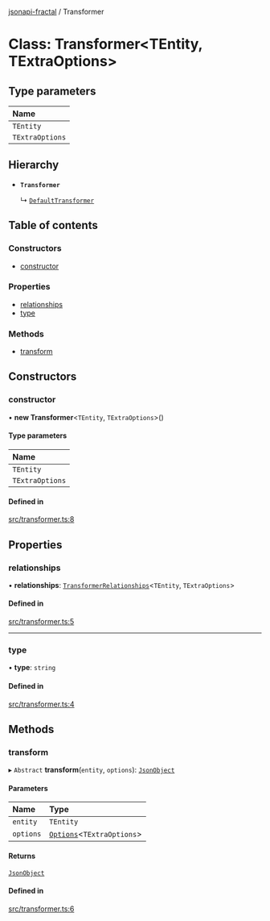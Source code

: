 [jsonapi-fractal](../README.md) / Transformer

# Class: Transformer<TEntity, TExtraOptions\>

## Type parameters

| Name            |
| :-------------- |
| `TEntity`       |
| `TExtraOptions` |

## Hierarchy

- **`Transformer`**

  ↳ [`DefaultTransformer`](DefaultTransformer.md)

## Table of contents

### Constructors

- [constructor](Transformer.md#constructor)

### Properties

- [relationships](Transformer.md#relationships)
- [type](Transformer.md#type)

### Methods

- [transform](Transformer.md#transform)

## Constructors

### constructor

• **new Transformer**<`TEntity`, `TExtraOptions`\>()

#### Type parameters

| Name            |
| :-------------- |
| `TEntity`       |
| `TExtraOptions` |

#### Defined in

[src/transformer.ts:8](https://github.com/andersondanilo/jsonapi-fractal/blob/5f3ab68/src/transformer.ts#L8)

## Properties

### relationships

• **relationships**: [`TransformerRelationships`](../README.md#transformerrelationships)<`TEntity`, `TExtraOptions`\>

#### Defined in

[src/transformer.ts:5](https://github.com/andersondanilo/jsonapi-fractal/blob/5f3ab68/src/transformer.ts#L5)

---

### type

• **type**: `string`

#### Defined in

[src/transformer.ts:4](https://github.com/andersondanilo/jsonapi-fractal/blob/5f3ab68/src/transformer.ts#L4)

## Methods

### transform

▸ `Abstract` **transform**(`entity`, `options`): [`JsonObject`](../README.md#jsonobject)

#### Parameters

| Name      | Type                                                |
| :-------- | :-------------------------------------------------- |
| `entity`  | `TEntity`                                           |
| `options` | [`Options`](../README.md#options)<`TExtraOptions`\> |

#### Returns

[`JsonObject`](../README.md#jsonobject)

#### Defined in

[src/transformer.ts:6](https://github.com/andersondanilo/jsonapi-fractal/blob/5f3ab68/src/transformer.ts#L6)
